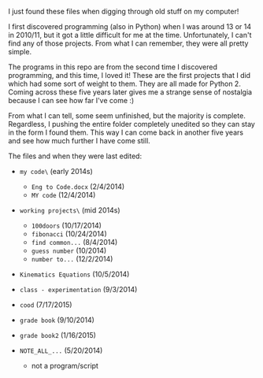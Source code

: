 
   I just found these files when digging through old stuff on my computer!

   I first discovered programming (also in Python) when I was around 13 or 14 in 2010/11, but it got a little difficult for me at the time. 
   Unfortunately, I can't find any of those projects. From what I can remember, they were all pretty simple. 

   The programs in this repo are from the second time I discovered programming, and this time, I loved it! These are the first projects that I did which had some sort of weight to them. They are all made for Python 2.
   Coming across these five years later gives me a strange sense of nostalgia because I can see how far I've come :) 

   From what I can tell, some seem unfinished, but the majority is complete.
   Regardless, I pushing the entire folder completely unedited so they can stay in the form I found them. This way I can come back in another five years and see how much further I have come still. 


   The files and when they were last edited:

   * `my code\` (early 2014s)
       * `Eng to Code.docx` (2/4/2014)
       * `MY code` (12/4/2014)

   * `working projects\` (mid 2014s)
       * `100doors` (10/17/2014)
       * `fibonacci` (10/24/2014)
       * `find common...` (8/4/2014)
       * `guess number` (10/2014)
       * `number to...` (12/2/2014)

   * `Kinematics Equations` (10/5/2014)
   * `class - experimentation` (9/3/2014)
   * `cood` (7/17/2015) 
   * `grade book` (9/10/2014)
   * `grade book2` (1/16/2015)
   * `NOTE_ALL_...` (5/20/2014) 
       * not a program/script




